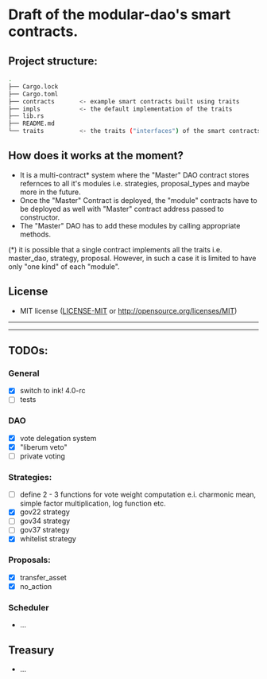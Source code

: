 # **Draft of the modular-dao's smart contracts.**

## Project structure:
```bash
.
├── Cargo.lock
├── Cargo.toml
├── contracts       <- example smart contracts built using traits
├── impls           <- the default implementation of the traits
├── lib.rs
├── README.md
└── traits          <- the traits ("interfaces") of the smart contracts
```
## How does it works at the moment?
* It is a multi-contract* system where the "Master" DAO contract stores refernces to all it's modules i.e. strategies, proposal_types and maybe more in the future.
* Once the "Master" Contract is deployed, the "module" contracts have to be deployed as well with "Master" contract address passed to constructor.
* The "Master" DAO has to add these modules by calling appropriate methods.

(*) it is possible that a single contract implements all the traits i.e. master_dao, strategy, proposal. However, in such a case it is limited to have only "one kind" of each "module".

## License

* MIT license ([LICENSE-MIT](LICENSE-MIT) or http://opensource.org/licenses/MIT)

---
---
## TODOs:
### General
- [x] switch to ink! 4.0-rc
- [ ] tests

### DAO
- [x] vote delegation system
- [x] "liberum veto"
- [ ] private voting
### Strategies:
- [ ] define 2 - 3 functions for vote weight computation e.i. charmonic mean, simple factor multiplication, log function etc.
- [x] gov22 strategy
- [ ] gov34 strategy
- [ ] gov37 strategy
- [x] whitelist strategy

### Proposals:
- [x] transfer_asset
- [x] no_action

### Scheduler
* ...

## Treasury
* ...

